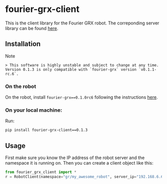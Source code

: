 # fourier-grx-client

This is the client library for the Fourier GRX robot. 
The correponding server library can be found [here](https://pypi.org/project/fourier-grx/0.1.1rc6/).

## Installation

> [!NOTE] 
    > This software is highly unstable and subject to change at any time. Version 0.1.3 is only compatible with `fourier-grx` version `v0.1.1-rc.6`.


### On the robot

On the robot, install `fourier-grx==0.1.0rc6` following the instructions [here](https://github.com/FFTAI/Wiki-GRx-Deploy/tree/0.1.0rc6).

### On your local machine:

Run:

```bash
pip install fourier-grx-client==0.1.3
```

## Usage

First make sure you know the IP address of the robot server and the namespace it is running on. Then you can create a client object like this:

```python
from fourier_grx_client import *
r = RobotClient(namespace="gr/my_awesome_robot", server_ip="192.168.6.6")
```